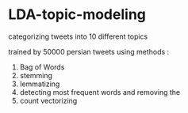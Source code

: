 # LDA-topic-modeling
categorizing tweets into 10 different topics

trained by 50000 persian tweets
using methods :
  1) Bag of Words
  2) stemming
  3) lemmatizing
  4) detecting most frequent words and removing the 
  5) count vectorizing
